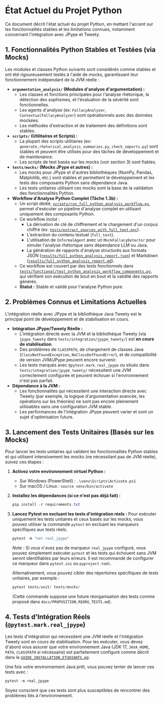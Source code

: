 # État Actuel du Projet Python

Ce document décrit l'état actuel du projet Python, en mettant l'accent sur les fonctionnalités stables et les limitations connues, notamment concernant l'intégration avec JPype et Tweety.

## 1. Fonctionnalités Python Stables et Testées (via Mocks)

Les modules et classes Python suivants sont considérés comme stables et ont été rigoureusement testés à l'aide de mocks, garantissant leur fonctionnement indépendant de la JVM réelle :

*   **`argumentation_analysis/` (Modules d'analyse d'argumentation) :**
    *   Les classes et fonctions principales pour l'analyse rhétorique, la détection des sophismes, et l'évaluation de la sévérité sont fonctionnelles.
    *   Les agents d'analyse (ex: `FallacyAnalyzer`, `ContextualFallacyAnalyzer`) sont opérationnels avec des données mockées.
    *   Les méthodes d'extraction et de traitement des définitions sont stables.
*   **`scripts/` (Utilitaires et Scripts) :**
    *   La plupart des scripts utilitaires (ex: `generate_rhetorical_analysis_summaries.py`, `check_imports.py`) sont stables et peuvent être utilisés pour des tâches de développement et de maintenance.
    *   Les scripts de test basés sur les mocks (voir section 3) sont fiables.
*   **`tests/mocks/` (Mocks JPype et autres) :**
    *   Les mocks pour JPype et d'autres bibliothèques (NumPy, Pandas, Matplotlib, etc.) sont stables et permettent le développement et les tests des composants Python sans dépendance Java.
    *   Les tests unitaires utilisant ces mocks sont la base de la validation des fonctionnalités Python.
*   **Workflow d'Analyse Python Complet (Tâche 1.3b) :**
    *   Un script dédié, [`scripts/run_full_python_analysis_workflow.py`](scripts/run_full_python_analysis_workflow.py:1), permet d'exécuter un pipeline d'analyse complet en utilisant uniquement des composants Python.
    *   Ce workflow inclut :
        *   La dérivation de clé de chiffrement et le chargement d'un corpus chiffré (ex: [`tests/extract_sources_with_full_text.enc`](tests/extract_sources_with_full_text.enc)).
        *   L'extraction du contenu textuel (`full_text`).
        *   L'utilisation de `InformalAgent` avec un `MockFallacyDetector` pour simuler l'analyse rhétorique sans dépendance LLM ou Java.
        *   La génération de rapports d'analyse structurés aux formats JSON ([`results/full_python_analysis_report.json`](results/full_python_analysis_report.json:1)) et Markdown ([`results/full_python_analysis_report.md`](results/full_python_analysis_report.md:1)).
    *   Ce workflow est couvert par des tests fonctionnels dans [`tests/functional/test_python_analysis_workflow_components.py`](tests/functional/test_python_analysis_workflow_components.py:1), qui vérifient son exécution de bout en bout et la validité des rapports générés.
    *   **Statut :** Stable et validé pour l'analyse Python pure.

## 2. Problèmes Connus et Limitations Actuelles

L'intégration réelle avec JPype et la bibliothèque Java Tweety est le principal point de développement et de stabilisation en cours.

*   **Intégration JPype/Tweety Réelle :**
    *   L'intégration directe avec la JVM et la bibliothèque Tweety (via `jpype_tweety` dans `tests/integration/jpype_tweety/`) est **en cours de stabilisation**.
    *   Des problèmes de `CLASSPATH`, de chargement de classes Java (`ClassNotFoundException`, `NoClassDefFoundError`), et de compatibilité de version JVM/JPype peuvent encore survenir.
    *   Les tests marqués avec `@pytest.mark.real_jpype` ou situés dans `tests/integration/jpype_tweety/` nécessitent une JVM correctement configurée et peuvent échouer si l'environnement n'est pas parfait.
*   **Dépendance à la JVM :**
    *   Les fonctionnalités qui nécessitent une interaction directe avec Tweety (par exemple, la logique d'argumentation avancée, les opérations sur les théories) ne sont pas encore pleinement utilisables sans une configuration JVM stable.
    *   Les performances de l'intégration JPype peuvent varier et sont un sujet d'optimisation future.

## 3. Lancement des Tests Unitaires (Basés sur les Mocks)

Pour lancer les tests unitaires qui valident les fonctionnalités Python stables et qui utilisent intensivement les mocks (ne nécessitant pas de JVM réelle), suivez ces étapes :

1.  **Activez votre environnement virtuel Python :**
    *   Sur Windows (PowerShell) : `.\venv\Scripts\Activate.ps1`
    *   Sur macOS / Linux : `source venv/bin/activate`

2.  **Installez les dépendances (si ce n'est pas déjà fait) :**
    ```powershell
    pip install -r requirements.txt
    ```

3.  **Lancez Pytest en excluant les tests d'intégration réels :**
    Pour exécuter uniquement les tests unitaires et ceux basés sur les mocks, vous pouvez utiliser la commande `pytest` en excluant les marqueurs spécifiques aux tests réels.

    ```powershell
    pytest -m "not real_jpype"
    ```
    *Note :* Si vous n'avez pas de marqueur `real_jpype` configuré, vous pouvez simplement exécuter `pytest` et les tests qui échouent sans JVM seront identifiables par leurs erreurs. Il est recommandé de configurer ce marqueur dans `pytest.ini` ou `pyproject.toml`.

    Alternativement, vous pouvez cibler des répertoires spécifiques de tests unitaires, par exemple :
    ```powershell
    pytest tests/unit/ tests/mocks/
    ```
    (Cette commande suppose une future réorganisation des tests comme proposé dans `docs/PROPOSITION_REORG_TESTS.md`).

## 4. Tests d'Intégration Réels (`@pytest.mark.real_jpype`)

Les tests d'intégration qui nécessitent une JVM réelle et l'intégration Tweety sont en cours de stabilisation. Pour les exécuter, vous devez d'abord vous assurer que votre environnement Java (JDK 17, `JAVA_HOME`, `PATH`, `CLASSPATH` si nécessaire) est parfaitement configuré comme décrit dans le [`GUIDE_INSTALLATION_ETUDIANTS.md`](GUIDE_INSTALLATION_ETUDIANTS.md:1).

Une fois votre environnement Java prêt, vous pouvez tenter de lancer ces tests avec :

```powershell
pytest -m real_jpype
```
Soyez conscient que ces tests sont plus susceptibles de rencontrer des problèmes liés à l'environnement.